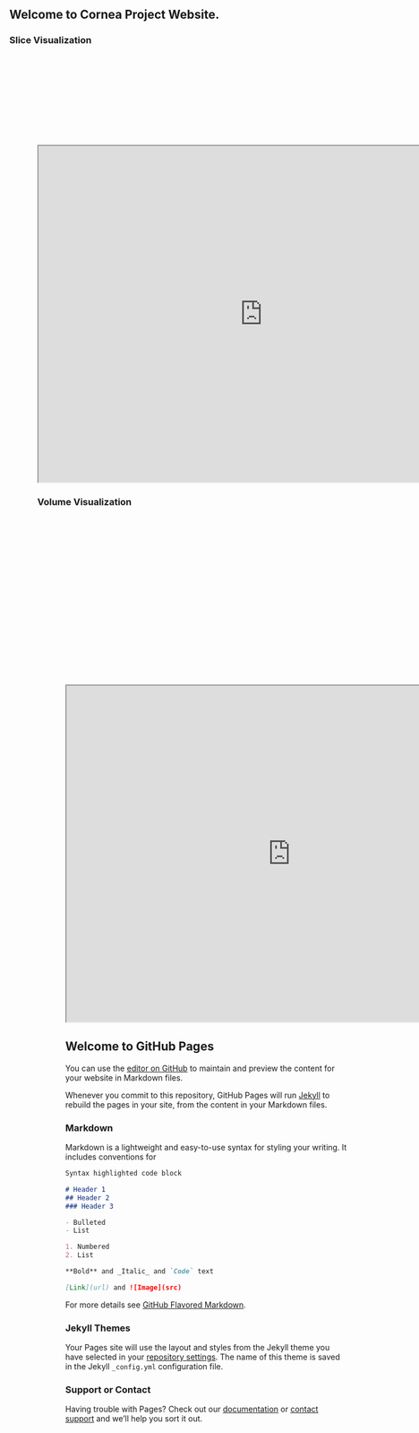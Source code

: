 
<link href="assets/css/common.css" rel="stylesheet">

## Welcome to Cornea Project Website.

### Slice Visualization
<div id="contentframe" style="position:relative; top: 160px; left:50px;">
<iframe src="http://valentina-s.github.io/volumeJS/index.html" height="600" width="800"></iframe>





### Volume Visualization
<div id="contentframe" style="position:relative; top: 300px; left:50px;">
<iframe src="https://valentina-s.github.io/WebGLVolumeRendering/Index_eye.html" height="600" width="800">
</iframe>


## Welcome to GitHub Pages

You can use the [editor on GitHub](https://github.com/fly-eye/fly-eye.github.io/edit/master/index.md) to maintain and preview the content for your website in Markdown files.

Whenever you commit to this repository, GitHub Pages will run [Jekyll](https://jekyllrb.com/) to rebuild the pages in your site, from the content in your Markdown files.

### Markdown

Markdown is a lightweight and easy-to-use syntax for styling your writing. It includes conventions for

```markdown
Syntax highlighted code block

# Header 1
## Header 2
### Header 3

- Bulleted
- List

1. Numbered
2. List

**Bold** and _Italic_ and `Code` text

[Link](url) and ![Image](src)
```

For more details see [GitHub Flavored Markdown](https://guides.github.com/features/mastering-markdown/).

### Jekyll Themes

Your Pages site will use the layout and styles from the Jekyll theme you have selected in your [repository settings](https://github.com/fly-eye/fly-eye.github.io/settings). The name of this theme is saved in the Jekyll `_config.yml` configuration file.

### Support or Contact

Having trouble with Pages? Check out our [documentation](https://help.github.com/categories/github-pages-basics/) or [contact support](https://github.com/contact) and we’ll help you sort it out.
